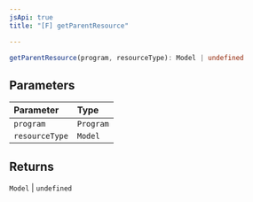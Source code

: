 ```yaml
---
jsApi: true
title: "[F] getParentResource"

---
```

```ts
getParentResource(program, resourceType): Model | undefined
```

## Parameters

| Parameter | Type |
| :------ | :------ |
| `program` | `Program` |
| `resourceType` | `Model` |

## Returns

`Model` \| `undefined`
